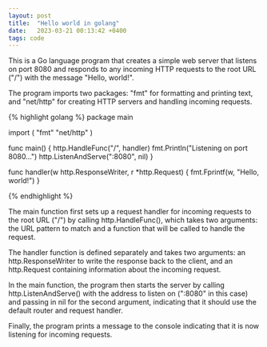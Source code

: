 ```yaml
---
layout: post
title:  "Hello world in golang"
date:   2023-03-21 00:13:42 +0400
tags: code
---
```

This is a Go language program that creates a simple web server that listens on port 8080 and responds to any incoming HTTP requests to the root URL ("/") with the message "Hello, world!".

The program imports two packages: "fmt" for formatting and printing text, and "net/http" for creating HTTP servers and handling incoming requests.

{% highlight golang %}
package main

import (
    "fmt"
    "net/http"
)

func main() {
    http.HandleFunc("/", handler)
    fmt.Println("Listening on port 8080...")
    http.ListenAndServe(":8080", nil)
}

func handler(w http.ResponseWriter, r *http.Request) {
    fmt.Fprintf(w, "Hello, world!")
}

{% endhighlight %}

The main function first sets up a request handler for incoming requests to the root URL ("/") by calling http.HandleFunc(), which takes two arguments: the URL pattern to match and a function that will be called to handle the request.

The handler function is defined separately and takes two arguments: an http.ResponseWriter to write the response back to the client, and an http.Request containing information about the incoming request.

In the main function, the program then starts the server by calling http.ListenAndServe() with the address to listen on (":8080" in this case) and passing in nil for the second argument, indicating that it should use the default router and request handler.

Finally, the program prints a message to the console indicating that it is now listening for incoming requests.